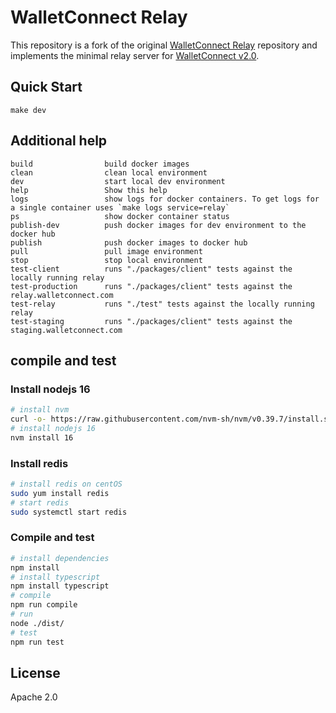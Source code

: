 
# WalletConnect Relay

This repository is a fork of the original [WalletConnect Relay](https://github.com/WalletConnect/relay) repository and implements the minimal relay server for [WalletConnect v2.0](https://github.com/WalletConnect/walletconnect-monorepo).

## Quick Start

```
make dev
```

## Additional help

```
build                build docker images
clean                clean local environment
dev                  start local dev environment
help                 Show this help
logs                 show logs for docker containers. To get logs for a single container uses `make logs service=relay`
ps                   show docker container status
publish-dev          push docker images for dev environment to the docker hub
publish              push docker images to docker hub
pull                 pull image environment
stop                 stop local environment
test-client          runs "./packages/client" tests against the locally running relay
test-production      runs "./packages/client" tests against the relay.walletconnect.com
test-relay           runs "./test" tests against the locally running relay
test-staging         runs "./packages/client" tests against the staging.walletconnect.com
```

## compile and test

### Install nodejs 16

```bash
# install nvm
curl -o- https://raw.githubusercontent.com/nvm-sh/nvm/v0.39.7/install.sh | bash
# install nodejs 16
nvm install 16
```

### Install redis

```bash
# install redis on centOS
sudo yum install redis
# start redis
sudo systemctl start redis
```

### Compile and test

```bash
# install dependencies
npm install
# install typescript
npm install typescript
# compile
npm run compile
# run
node ./dist/
# test
npm run test
```

## License

Apache 2.0
